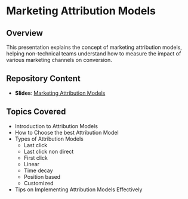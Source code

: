 # Marketing Attribution Models

## Overview
This presentation explains the concept of marketing attribution models, helping non-technical teams understand how to measure the impact of various marketing channels on conversion.

## Repository Content
- **Slides**: [Marketing Attribution Models](link)

## Topics Covered
- Introduction to Attribution Models
- How to Choose the best Attribution Model
- Types of Attribution Models
	- Last click
	- Last click non direct
	- First click
	- Linear
	- Time decay
	- Position based
	- Customized
- Tips on Implementing Attribution Models Effectively

